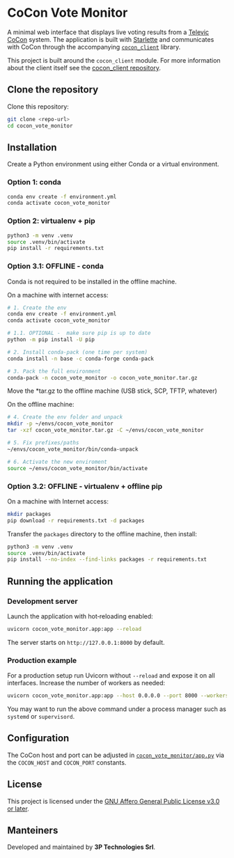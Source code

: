 # CoCon Vote Monitor

A minimal web interface that displays live voting results from a [Televic CoCon](https://www.televic-conference.com/) system. The application is built with [Starlette](https://www.starlette.io/) and communicates with CoCon through the accompanying [`cocon_client`](https://github.com/MarcoMiano/cocon_client) library.

This project is built around the `cocon_client` module. For more information about the client itself see the [cocon_client repository](https://github.com/MarcoMiano/cocon_client).

## Clone the repository

Clone this repository:

```bash
git clone <repo-url>
cd cocon_vote_monitor
```

## Installation

Create a Python environment using either Conda or a virtual environment.

### Option 1: conda

```bash
conda env create -f environment.yml
conda activate cocon_vote_monitor
```

### Option 2: virtualenv + pip

```bash
python3 -m venv .venv
source .venv/bin/activate
pip install -r requirements.txt
```

### Option 3.1: OFFLINE - conda
Conda is not required to be installed in the offline machine.

On a machine with internet access:
```bash
# 1. Create the env
conda env create -f environment.yml
conda activate cocon_vote_monitor

# 1.1. OPTIONAL -  make sure pip is up to date
python -m pip install -U pip

# 2. Install conda-pack (one time per system)
conda install -n base -c conda-forge conda-pack

# 3. Pack the full environment
conda-pack -n cocon_vote_monitor -o cocon_vote_monitor.tar.gz
```
Move the *tar.gz to the offline machine (USB stick, SCP, TFTP, whatever)

On the offline machine:
```bash
# 4. Create the env folder and unpack
mkdir -p ~/envs/cocon_vote_monitor
tar -xzf cocon_vote_monitor.tar.gz -C ~/envs/cocon_vote_monitor

# 5. Fix prefixes/paths
~/envs/cocon_vote_monitor/bin/conda-unpack

# 6. Activate the new enviroment
source ~/envs/cocon_vote_monitor/bin/activate
```


### Option 3.2: OFFLINE - virtualenv + offline pip

On a machine with Internet access:

```bash
mkdir packages
pip download -r requirements.txt -d packages
```

Transfer the `packages` directory to the offline machine, then install:

```bash
python3 -m venv .venv
source .venv/bin/activate
pip install --no-index --find-links packages -r requirements.txt
```

## Running the application

### Development server

Launch the application with hot‑reloading enabled:

```bash
uvicorn cocon_vote_monitor.app:app --reload
```

The server starts on `http://127.0.0.1:8000` by default.

### Production example

For a production setup run Uvicorn without `--reload` and expose it on all interfaces. Increase the number of workers as needed:

```bash
uvicorn cocon_vote_monitor.app:app --host 0.0.0.0 --port 8000 --workers 4
```

You may want to run the above command under a process manager such as `systemd` or `supervisord`.

## Configuration

The CoCon host and port can be adjusted in [`cocon_vote_monitor/app.py`](cocon_vote_monitor/app.py) via the `COCON_HOST` and `COCON_PORT` constants.

## License

This project is licensed under the [GNU Affero General Public License v3.0 or later](https://www.gnu.org/licenses/agpl-3.0-standalone.html).

## Manteiners
Developed and maintained by **3P Technologies Srl**.